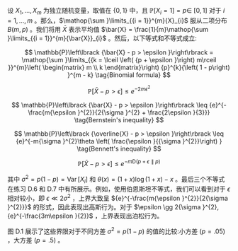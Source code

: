 设 ${X}_{1},\ldots ,{X}_{m}$ 为独立随机变量，取值在 $\{ 0,1\}$ 中，且 $\mathbb{P}\left\lbrack {{X}_{i} = 1}\right\rbrack = p \in$ $\left\lbrack {0,1}\right\rbrack$ 对于 $i = 1,\ldots , m$ 。那么，$\mathop{\sum }\limits_{{i = 1}}^{m}{X}_{i}$ 服从二项分布 $B\left( {m, p}\right)$ 。我们将用 $\bar{X}$ 表示平均值 $\bar{X} = \frac{1}{m}\mathop{\sum }\limits_{{i = 1}}^{m}{\bar{X}}_{i}$ 。然后，以下等式和不等式成立:

$$
\mathbb{P}\left\lbrack {\bar{X} - p > \epsilon }\right\rbrack = \mathop{\sum }\limits_{{k = \lceil \left( {p + \epsilon }\right) m\rceil }}^{m}\left( \begin{matrix} m \\ k \end{matrix}\right) {p}^{k}{\left( 1 - p\right) }^{m - k} \tag{Binomial formula}
$$

$$
\mathbb{P}\left\lbrack {\bar{X} - p > \epsilon }\right\rbrack \leq {e}^{-{2m}{\epsilon }^{2}} \tag{Hoeffding's inequality}
$$

$$
\mathbb{P}\left\lbrack {\bar{X} - p > \epsilon }\right\rbrack \leq {e}^{-\frac{m{\epsilon }^{2}}{2{\sigma }^{2} + \frac{2\epsilon }{3}}} \tag{Bernstein's inequality}
$$

$$
\mathbb{P}\left\lbrack {\overline{X} - p > \epsilon }\right\rbrack \leq {e}^{-m{\sigma }^{2}\theta \left( \frac{\epsilon }{{\sigma }^{2}}\right) } \tag{Bennett's inequality}
$$

$$
\mathbb{P}\left\lbrack {\bar{X} - p > \epsilon }\right\rbrack \leq {e}^{-m\mathrm{D}\left( {p + \epsilon \parallel p}\right) } \tag{Sanov's inequality,}
$$

其中 ${\sigma }^{2} = p\left( {1 - p}\right) = \operatorname{Var}\left\lbrack {X}_{i}\right\rbrack$ 和 $\theta \left( x\right) = \left( {1 + x}\right) \log \left( {1 + x}\right) - x$ 。最后三个不等式在练习 D.6 和 D.7 中有所展示。例如，使用伯恩斯坦不等式，我们可以看到对于 $\epsilon$ 相对较小，即 $\epsilon \ll 2{\sigma }^{2}$ ，上界大致呈 ${e}^{-\frac{m{\epsilon }^{2}}{2{\sigma }^{2}}}$ 的形式，因此表现出高斯行为。对于 $\epsilon \gg 2{\sigma }^{2},{e}^{-\frac{3m\epsilon }{2}}$ ，上界表现出泊松行为。

图 D.1 展示了这些界限对于不同方差 ${\sigma }^{2} = p\left( {1 - p}\right)$ 的值的比较:小方差 $\left( {p = {.05}}\right)$ ，大方差 $\left( {p = {.5}}\right)$ 。